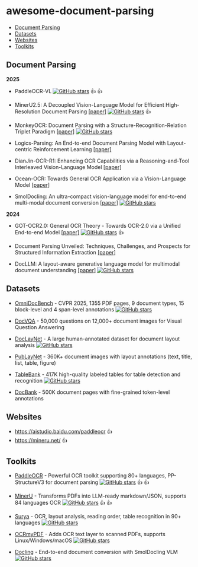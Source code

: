 # awesome-document-parsing

- [Document Parsing](#Document-Parsing)
- [Datasets](#Datasets)
- [Websites](#Websites)
- [Toolkits](#Toolkits)

## Document Parsing

**2025**

- PaddleOCR-VL [![GitHub stars](https://img.shields.io/github/stars/PaddlePaddle/PaddleOCR.svg?logo=github&label=Stars)](https://github.com/PaddlePaddle/PaddleOCR) 👍 👍

- MinerU2.5: A Decoupled Vision-Language Model for Efficient High-Resolution Document Parsing [[paper]](https://arxiv.org/abs/2509.22186) [![GitHub stars](https://img.shields.io/github/stars/opendatalab/MinerU.svg?logo=github&label=Stars)](https://github.com/opendatalab/MinerU) 👍 

- MonkeyOCR: Document Parsing with a Structure-Recognition-Relation Triplet Paradigm [[paper]](https://arxiv.org/abs/2506.05218) [![GitHub stars](https://img.shields.io/github/stars/Yuliang-Liu/MonkeyOCR.svg?logo=github&label=Stars)](https://github.com/Yuliang-Liu/MonkeyOCR)

- Logics-Parsing: An End-to-end Document Parsing Model with Layout-centric Reinforcement Learning [[paper]](https://arxiv.org/abs/2509.19760)

- DianJin-OCR-R1: Enhancing OCR Capabilities via a Reasoning-and-Tool Interleaved Vision-Language Model [[paper]](https://arxiv.org/abs/2508.13238)

- Ocean-OCR: Towards General OCR Application via a Vision-Language Model [[paper]](https://arxiv.org/abs/2501.15558)

- SmolDocling: An ultra-compact vision-language model for end-to-end multi-modal document conversion [[paper]](https://arxiv.org/pdf/2503.11576) [![GitHub stars](https://img.shields.io/github/stars/docling-project/docling.svg?logo=github&label=Stars)](https://github.com/docling-project/docling)

**2024**

- GOT-OCR2.0: General OCR Theory - Towards OCR-2.0 via a Unified End-to-end Model [[paper]](https://arxiv.org/abs/2409.01704) [![GitHub stars](https://img.shields.io/github/stars/Ucas-HaoranWei/GOT-OCR2.0.svg?logo=github&label=Stars)](https://github.com/Ucas-HaoranWei/GOT-OCR2.0) 👍

- Document Parsing Unveiled: Techniques, Challenges, and Prospects for Structured Information Extraction [[paper]](https://arxiv.org/abs/2410.21169)

- DocLLM: A layout-aware generative language model for multimodal document understanding [[paper]](https://arxiv.org/abs/2401.00908) [![GitHub stars](https://img.shields.io/github/stars/dswang2011/DocLLM.svg?logo=github&label=Stars)](https://github.com/dswang2011/DocLLM)

## Datasets

- [OmniDocBench](https://arxiv.org/abs/2412.07626) - CVPR 2025, 1355 PDF pages, 9 document types, 15 block-level and 4 span-level annotations [![GitHub stars](https://img.shields.io/github/stars/opendatalab/OmniDocBench.svg?logo=github&label=Stars)](https://github.com/opendatalab/OmniDocBench)

- [DocVQA](https://arxiv.org/abs/2007.00398) - 50,000 questions on 12,000+ document images for Visual Question Answering

- [DocLayNet](https://github.com/DS4SD/DocLayNet) - A large human-annotated dataset for document layout analysis [![GitHub stars](https://img.shields.io/github/stars/DS4SD/DocLayNet.svg?logo=github&label=Stars)](https://github.com/DS4SD/DocLayNet)

- [PubLayNet](https://arxiv.org/abs/1908.07836) - 360K+ document images with layout annotations (text, title, list, table, figure)

- [TableBank](https://arxiv.org/abs/1903.01949) - 417K high-quality labeled tables for table detection and recognition [![GitHub stars](https://img.shields.io/github/stars/doc-analysis/TableBank.svg?logo=github&label=Stars)](https://github.com/doc-analysis/TableBank)

- [DocBank](https://arxiv.org/abs/2006.01038) - 500K document pages with fine-grained token-level annotations

## Websites

- https://aistudio.baidu.com/paddleocr 👍 
- https://mineru.net/ 👍 



## Toolkits

- [PaddleOCR](https://github.com/PaddlePaddle/PaddleOCR) - Powerful OCR toolkit supporting 80+ languages, PP-StructureV3 for document parsing [![GitHub stars](https://img.shields.io/github/stars/PaddlePaddle/PaddleOCR.svg?logo=github&label=Stars)](https://github.com/PaddlePaddle/PaddleOCR) 👍 👍

- [MinerU](https://github.com/opendatalab/MinerU) - Transforms PDFs into LLM-ready markdown/JSON, supports 84 languages OCR [![GitHub stars](https://img.shields.io/github/stars/opendatalab/MinerU.svg?logo=github&label=Stars)](https://github.com/opendatalab/MinerU) 👍 👍

- [Surya](https://github.com/datalab-to/surya) - OCR, layout analysis, reading order, table recognition in 90+ languages [![GitHub stars](https://img.shields.io/github/stars/datalab-to/surya.svg?logo=github&label=Stars)](https://github.com/datalab-to/surya)

- [OCRmyPDF](https://github.com/ocrmypdf/OCRmyPDF) - Adds OCR text layer to scanned PDFs, supports Linux/Windows/macOS [![GitHub stars](https://img.shields.io/github/stars/ocrmypdf/OCRmyPDF.svg?logo=github&label=Stars)](https://github.com/ocrmypdf/OCRmyPDF)

- [Docling](https://github.com/docling-project/docling) - End-to-end document conversion with SmolDocling VLM [![GitHub stars](https://img.shields.io/github/stars/docling-project/docling.svg?logo=github&label=Stars)](https://github.com/docling-project/docling)

